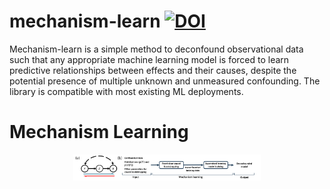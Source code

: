 # mechanism-learn [![DOI](https://zenodo.org/badge/877382338.svg)](https://doi.org/10.5281/zenodo.13984553)
Mechanism-learn is a simple method to deconfound observational data such that any appropriate machine learning model is forced to learn predictive relationships between effects and their causes, despite the potential presence of multiple unknown and unmeasured confounding. The library is compatible with most existing ML deployments.

# Mechanism Learning


<div style="text-align: center;">
  <img src="https://github.com/JianqiaoMao/mechanism-learn/blob/main/fiigures/mechanism%20learning.png" width="300">
</div>
